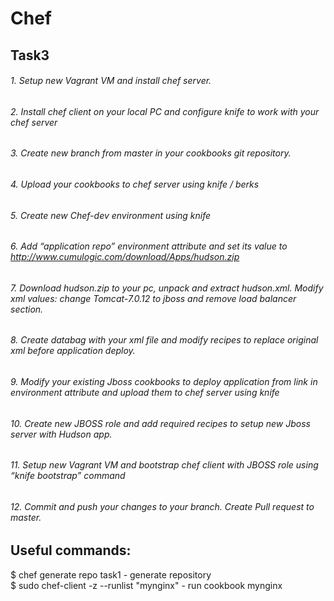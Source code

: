 # Chef

## Task3

###### 1. Setup new Vagrant VM and install chef server. <br />
###### 2. Install chef client on your local PC and configure knife to work with your chef server <br />
###### 3. Create new branch from master in your cookbooks git repository. <br />
###### 4. Upload  your cookbooks to chef server using knife / berks <br />
###### 5. Create new Chef-dev environment using knife <br />
###### 6. Add “application repo” environment attribute and set its value to http://www.cumulogic.com/download/Apps/hudson.zip <br />
###### 7. Download hudson.zip to your pc, unpack and extract hudson.xml. Modify xml values: change <engine>Tomcat-7.0.12</engine> to jboss and remove load balancer section. <br />
###### 8. Create databag with your xml file and modify recipes to replace original xml before application deploy. <br />
###### 9. Modify your existing Jboss cookbooks to deploy application from link in environment attribute and upload them to chef server using knife <br />
###### 10. Create new JBOSS role and add required recipes to setup new Jboss server with Hudson app. <br />
###### 11. Setup new Vagrant VM and bootstrap chef client with JBOSS role using “knife bootstrap” command <br />
###### 12. Commit and push your changes to your branch. Create Pull request to master. <br />

## Useful commands:

$ chef generate repo task1     - generate repository <br />
$ sudo chef-client -z --runlist "mynginx"     - run cookbook mynginx <br />
